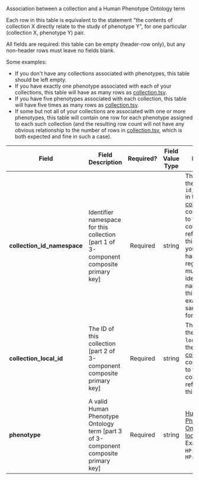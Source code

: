 Association between a collection and a Human Phenotype Ontology term

Each row in this table is equivalent to the statement "the contents of collection X directly relate to the study of phenotype Y", for one particular (collection X, phenotype Y) pair.

All fields are required: this table can be empty (header-row only), but any non-header rows must leave no fields blank.

Some examples:   
- If you don't have any collections associated with phenotypes, this table should be left empty.
- If you have exactly one phenotype associated with each of your collections, this table will have as many rows as [collection.tsv](./TableInfo:-collection.tsv).
- If you have five phenotypes associated with each collection, this table will have five times as many rows as [collection.tsv](./TableInfo:-collection.tsv).
- If some but not all of your collections are associated with one or more phenotypes, this table will contain one row for each phenotype assigned to each such collection (and the resulting row count will not have any obvious relationship to the number of rows in [collection.tsv](./TableInfo:-collection.tsv), which is both expected and fine in such a case).


Field | Field Description | Required? | Field Value Type | Extra Info 
------|-------------------|:-----------:|:-------------:|------------
**collection_id_namespace** | Identifier namespace for this collection [part 1 of 3-component composite primary key]  | Required | string | This will be the value of `id_namespace` in the row in [collection.tsv](./TableInfo:-collection.tsv) corresponding to the collection referenced in this row. If your program has not registered multiple CFDE identifier namespaces, this will be exactly the same value for all rows.
**collection_local_id** | The ID of this collection [part 2 of 3-component composite primary key] | Required | string | This will be the value of `local_id` in the row in [collection.tsv](./TableInfo:-collection.tsv) corresponding to the collection referenced in this row.
**phenotype** | A valid Human Phenotype Ontology term [part 3 of 3-component composite primary key] | Required | string | [Human Phenotype Ontology lookup](https://hpo.jax.org/app/) <br /> Examples: `HP:0000349`, `HP:0012425`